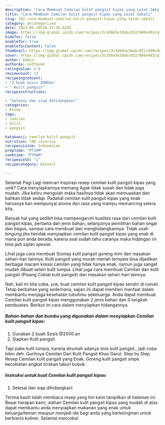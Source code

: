 ```yaml
---
description: "Cara Membuat Cemilan kulit pangsit kipas yang Lezat Sekali"
title: "Cara Membuat Cemilan kulit pangsit kipas yang Lezat Sekali"
slug: 292-cara-membuat-cemilan-kulit-pangsit-kipas-yang-lezat-sekali
category: Uncategorized
date: 2023-05-19T10:37:20.620Z
image: https://img-global.cpcdn.com/recipes/3c3d0a5e3dabc052/680x482cq70/cemilan-kulit-pangsit-kipas-foto-resep-utama.jpg
hideToc: false
enableToc: true
enableTocContent: false
thumbnail: https://img-global.cpcdn.com/recipes/3c3d0a5e3dabc052/680x482cq70/cemilan-kulit-pangsit-kipas-foto-resep-utama.jpg
cover: https://img-global.cpcdn.com/recipes/3c3d0a5e3dabc052/680x482cq70/cemilan-kulit-pangsit-kipas-foto-resep-utama.jpg
author: Admin
authorAv: notfound
ratingvalue: 4.8
reviewcount: 13
recipeingredient:
- "2 buah Sosis 2000an"
- " Kulit pangsit"
recipeinstructions:

- "Selesai dan siap dihidangkan!"
categories:
- Resep
tags:
- cemilan
- kulit
- pangsit

katakunci: cemilan kulit pangsit 
nutrition: 198 calories
recipecuisine: Indonesian
preptime: "PT19M"
cooktime: "PT56M"
recipeyield: "1"
recipecategory: Dessert

---
```



Selamat Pagi Lagi mencari inspirasi resep cemilan kulit pangsit kipas yang unik? Cara menyiapkannya memang Agak tidak susah dan tidak juga mudah. Jika keliru mengolah maka hasilnya tidak akan memuaskan dan bahkan tidak sedap. Padahal cemilan kulit pangsit kipas yang enak harusnya kan mempunyai aroma dan rasa yang mampu memancing selera kita.


Banyak hal yang sedikit bisa mempengaruhi kualitas rasa dari cemilan kulit pangsit kipas, pertama dari jenis bahan, selanjutnya pemilihan bahan segar dan bagus, sampai cara membuat dan menghidangkannya. Tidak usah bingung jika hendak menyiapkan cemilan kulit pangsit kipas yang enak di mana pun anda berada, karena asal sudah tahu caranya maka hidangan ini bisa jadi sajian spesial.

Lihat juga cara membuat Siomay kulit pangsit goreng mini dan masakan sehari-hari lainnya. Kulit pangsit yang murah meriah ternyata bisa dijadikan berbagai macam kreasi camilan yang tidak hanya enak, namun juga sangat mudah dibuat selain kulit lumpia. Lihat juga cara membuat Camilan dari kulit pangsit (Pisang Coklat kulit pangsit) dan masakan sehari-hari lainnya.


Nah, kali ini kita coba, yuk, buat cemilan kulit pangsit kipas sendiri di rumah. Tetap berbahan yang sederhana, sajian ini dapat memberi manfaat dalam membantu menjaga kesehatan tubuhmu sekeluarga. Anda dapat membuat Cemilan kulit pangsit kipas menggunakan 2 jenis bahan dan 0 langkah pembuatan. Berikut ini cara dalam menyiapkan hidangannya.

<!--inarticleads1-->

##### Bahan-bahan dan bumbu yang digunakan dalam menyiapkan Cemilan kulit pangsit kipas:

1. Gunakan 2 buah Sosis @2000.an
1. Siapkan  Kulit pangsit


Tapi pake kulit lumpia, karena dirumah adanya stok kulit pangsit., jadi coba bikin deh. Gurihnya Cemilan Dari Kulit Pangsit Khas Garut. Step by Step Resep Cemilan kulit pangsit yang Enak. Goreng kulit pangsit smpe kecoklatan angkat tiriskan taburi bubuk. 

<!--inarticleads2-->

##### Instruksi untuk buat Cemilan kulit pangsit kipas:


1. Selesai dan siap dihidangkan!



Terima kasih telah membaca resep yang tim kami tampilkan di halaman ini. Besar harapan kami, olahan Cemilan kulit pangsit kipas yang mudah di atas dapat membantu anda menyiapkan makanan yang enak untuk keluarga/teman maupun menjadi ide bagi anda yang berkeinginan untuk berbisnis kuliner. Selamat mencoba!
